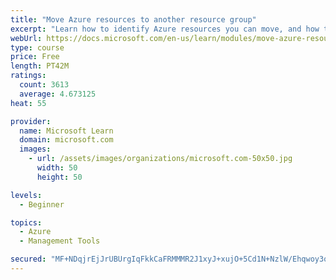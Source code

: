 ```yaml
---
title: "Move Azure resources to another resource group"
excerpt: "Learn how to identify Azure resources you can move, and how to move them to a new resource group."
webUrl: https://docs.microsoft.com/en-us/learn/modules/move-azure-resources-another-resource-group/
type: course
price: Free
length: PT42M
ratings:
  count: 3613
  average: 4.673125
heat: 55

provider:
  name: Microsoft Learn
  domain: microsoft.com
  images:
    - url: /assets/images/organizations/microsoft.com-50x50.jpg
      width: 50
      height: 50

levels:
  - Beginner

topics:
  - Azure
  - Management Tools

secured: "MF+NDqjrEjJrUBUrgIqFkkCaFRMMMR2J1xyJ+xujO+5Cd1N+NzlW/Ehqwoy3qjZzyNOWJooZbLbYMMpQ2VmqDQ6EiAjer1yC4i/PXI6Tin79NallAHXU+lj9TAUbRZgTrTqOYKDETuIm75owoqV/sFSIsDrRIIQFJWNZHDFzEWI7rrGvKCa54BMJZBV5xHDBu+YjPSslIobEJaZt93DetIpU83urJC43av8FNrTHUykBZ4QAQPhkBhkmDa3kSRLVYuvZJwk4evYzQ9TktBwu7kKlwmYxKMFK/5ApS+X1m9HrERui4EDuk8q1I3qMT91KBh1+X2beMsCIHwqSNjk1p9ykw3AqaG7DyqF/+B8kFEpfQvQ6JmCtxa55Cf3jXKFtmA2rxWpxu/E1ENI27gcYch0IWALq0xzqHMmzX8kETgk=;IvqMKlLHHYzfn/KfyHO0kQ=="
---
```


